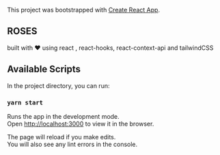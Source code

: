 This project was bootstrapped with [Create React App](https://github.com/facebook/create-react-app).

## ROSES

built with ❤ using react , react-hooks, react-context-api and tailwindCSS

## Available Scripts

In the project directory, you can run:

### `yarn start`

Runs the app in the development mode.<br />
Open [http://localhost:3000](http://localhost:3000) to view it in the browser.

The page will reload if you make edits.<br />
You will also see any lint errors in the console.
